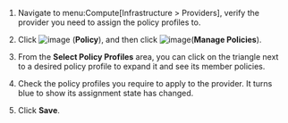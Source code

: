 1.  Navigate to menu:Compute\[Infrastructure \> Providers\], verify the
    provider you need to assign the policy profiles to.

2.  Click ![image](../images/1941.png) (**Policy**), and then click
    ![image](../images/1851.png)(**Manage Policies**).

3.  From the **Select Policy Profiles** area, you can click on the
    triangle next to a desired policy profile to expand it and see its
    member policies.

4.  Check the policy profiles you require to apply to the provider. It
    turns blue to show its assignment state has changed.

5.  Click **Save**.
